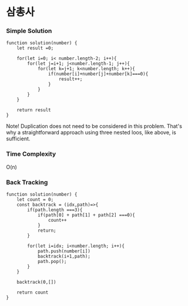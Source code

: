 # 삼총사

### Simple Solution
```
function solution(number) {
    let result =0;

    for(let i=0; i< number.length-2; i++){
        for(let j=i+1; j<number.length-1; j++){
            for(let k=j+1; k<number.length; k++){
                if(number[i]+number[j]+number[k]===0){
                    result++;
                }
            }
        }
    }

    return result
}
```

Note! Duplication does not need to be considered in this problem.
That's why a straightforward approach using three nested loos, like above, is sufficient.

### Time Complexity
O(n)

### Back Tracking 
```
function solution(number) {
    let count = 0;
    const backtrack = (idx,path)=>{
        if(path.length ===3){
            if(path[0] + path[1] + path[2] ===0){
                count++
            }
            return;
        }
        
        for(let i=idx; i<number.length; i++){
            path.push(number[i])
            backtrack(i+1,path);
            path.pop();
        }
    }
    
    backtrack(0,[])
    
    return count
}
```
